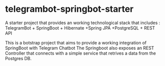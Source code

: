 # telegrambot-springbot-starter
A starter project that provides an working technological stack that includes : TelegramBot + SpringBoot + Hibernate +Spring JPA  +PostgreSQL + REST API 

This is a botstrap project that aims to provide a working integration of SpringBoot with Telegram Chatbot 
The Springboot also exposes an REST Controller that connects with a simple service that retrives a data from the Postgres DB. 
